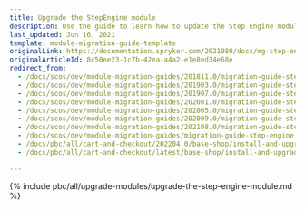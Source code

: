 ```yaml
---
title: Upgrade the StepEngine module
description: Use the guide to learn how to update the Step Engine module to a newer version.
last_updated: Jun 16, 2021
template: module-migration-guide-template
originalLink: https://documentation.spryker.com/2021080/docs/mg-step-engine
originalArticleId: 8c50ee23-1c7b-42ea-a4a2-e1e8ed34e68e
redirect_from:
  - /docs/scos/dev/module-migration-guides/201811.0/migration-guide-step-engine.html
  - /docs/scos/dev/module-migration-guides/201903.0/migration-guide-step-engine.html
  - /docs/scos/dev/module-migration-guides/201907.0/migration-guide-step-engine.html
  - /docs/scos/dev/module-migration-guides/202001.0/migration-guide-step-engine.html
  - /docs/scos/dev/module-migration-guides/202005.0/migration-guide-step-engine.html
  - /docs/scos/dev/module-migration-guides/202009.0/migration-guide-step-engine.html
  - /docs/scos/dev/module-migration-guides/202108.0/migration-guide-step-engine.html
  - /docs/scos/dev/module-migration-guides/migration-guide-step-engine.html
  - /docs/pbc/all/cart-and-checkout/202204.0/base-shop/install-and-upgrade/upgrade-modules/upgrade-the-stepengine-module.html
  - /docs/pbc/all/cart-and-checkout/latest/base-shop/install-and-upgrade/upgrade-modules/upgrade-the-stepengine-module.html

---
```


{% include pbc/all/upgrade-modules/upgrade-the-step-engine-module.md %} <!-- To edit, see /_includes/pbc/all/upgrade-modules/upgrade-the-step-engine-module.md -->
